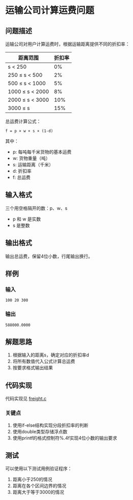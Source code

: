 # 运输公司计算运费问题

## 问题描述
运输公司对用户计算运费时，根据运输距离提供不同的折扣率：

| 距离范围 | 折扣率 |
|---------|--------|
| s < 250 | 0% |
| 250 ≤ s < 500 | 2% |
| 500 ≤ s < 1000 | 5% |
| 1000 ≤ s < 2000 | 8% |
| 2000 ≤ s < 3000 | 10% |
| 3000 ≤ s | 15% |

总运费计算公式：
```
f = p × w × s × (1-d)
```
其中：
- p: 每吨每千米货物的基本运费
- w: 货物重量（吨）
- s: 运输距离（千米）
- d: 折扣率
- f: 总运费

## 输入格式
三个用空格隔开的数：p、w、s
- p 和 w 是实数
- s 是整数

## 输出格式
输出总运费，保留4位小数，行尾输出换行。

## 样例
### 输入
```
100 20 300
```

### 输出
```
588000.0000
```

## 解题思路
1. 根据输入的距离s，确定对应的折扣率d
2. 将所有数值代入公式计算总运费
3. 按要求格式输出结果

## 代码实现
代码实现见 [freight.c](./freight.c)

### 关键点
1. 使用if-else结构实现分段折扣率的判断
2. 使用double类型存储浮点数
3. 使用printf的格式控制符%.4f实现4位小数的输出要求

## 测试
可以使用以下测试用例验证程序：
1. 距离小于250的情况
2. 距离在各个区间边界的情况
3. 距离大于等于3000的情况
